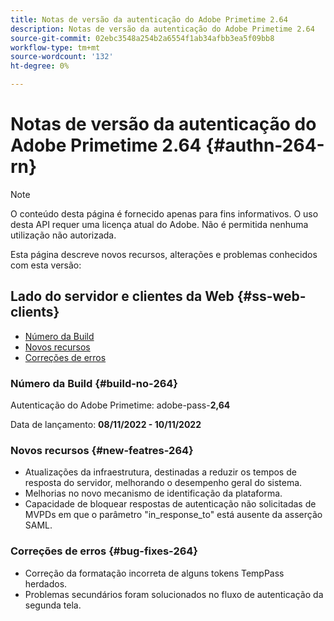```yaml
---
title: Notas de versão da autenticação do Adobe Primetime 2.64
description: Notas de versão da autenticação do Adobe Primetime 2.64
source-git-commit: 02ebc3548a254b2a6554f1ab34afbb3ea5f09bb8
workflow-type: tm+mt
source-wordcount: '132'
ht-degree: 0%

---
```


# Notas de versão da autenticação do Adobe Primetime 2.64 {#authn-264-rn}

>[!NOTE]
>
>O conteúdo desta página é fornecido apenas para fins informativos. O uso desta API requer uma licença atual do Adobe. Não é permitida nenhuma utilização não autorizada.

Esta página descreve novos recursos, alterações e problemas conhecidos com esta versão:

## Lado do servidor e clientes da Web {#ss-web-clients}

* [Número da Build](#build-no-264)
* [Novos recursos](#new-featres-264)
* [Correções de erros](#bug-fixes-264)


### Número da Build {#build-no-264}

Autenticação do Adobe Primetime: adobe-pass-**2,64**

Data de lançamento: **08/11/2022 - 10/11/2022**

### Novos recursos {#new-featres-264}

* Atualizações da infraestrutura, destinadas a reduzir os tempos de resposta do servidor, melhorando o desempenho geral do sistema.
* Melhorias no novo mecanismo de identificação da plataforma.
* Capacidade de bloquear respostas de autenticação não solicitadas de MVPDs em que o parâmetro &quot;in_response_to&quot; está ausente da asserção SAML.

### Correções de erros {#bug-fixes-264}

* Correção da formatação incorreta de alguns tokens TempPass herdados.
* Problemas secundários foram solucionados no fluxo de autenticação da segunda tela.
